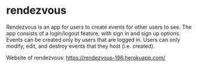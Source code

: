 # rendezvous
Rendezvous is an app for users to create events for other users to see.
The app consists of a login/logout feature, with sign in and sign up options.
Events can be created only by users that are logged in.
Users can only modify, edit, and destroy events that they host (i.e. created).

Website of rendezvous: https://rendezvous-196.herokuapp.com/
